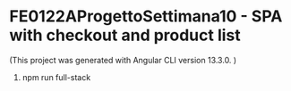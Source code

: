 # FE0122AProgettoSettimana10 - SPA with checkout and product list

(This project was generated with Angular CLI version 13.3.0. )


1) npm run full-stack
